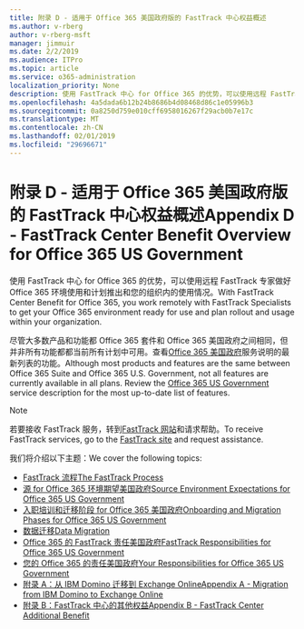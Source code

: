 ```yaml
---
title: 附录 D - 适用于 Office 365 美国政府版的 FastTrack 中心权益概述
ms.author: v-rberg
author: v-rberg-msft
manager: jimmuir
ms.date: 2/2/2019
ms.audience: ITPro
ms.topic: article
ms.service: o365-administration
localization_priority: None
description: 使用 FastTrack 中心 for Office 365 的优势，可以使用远程 FastTrack 专家做好 Office 365 环境使用和计划推出和您的组织内的使用情况。
ms.openlocfilehash: 4a5dada6b12b24b8686b4d08468d86c1e05996b3
ms.sourcegitcommit: 0a8250d759e010cff6958016267f29acb0b7e17c
ms.translationtype: MT
ms.contentlocale: zh-CN
ms.lasthandoff: 02/01/2019
ms.locfileid: "29696671"
---
```

# <a name="appendix-d---fasttrack-center-benefit-overview-for-office-365-us-government"></a><span data-ttu-id="91107-103">附录 D - 适用于 Office 365 美国政府版的 FastTrack 中心权益概述</span><span class="sxs-lookup"><span data-stu-id="91107-103">Appendix D - FastTrack Center Benefit Overview for Office 365 US Government</span></span>

<span data-ttu-id="91107-104">使用 FastTrack 中心 for Office 365 的优势，可以使用远程 FastTrack 专家做好 Office 365 环境使用和计划推出和您的组织内的使用情况。</span><span class="sxs-lookup"><span data-stu-id="91107-104">With FastTrack Center Benefit for Office 365, you work remotely with FastTrack Specialists to get your Office 365 environment ready for use and plan rollout and usage within your organization.</span></span> 
  
<span data-ttu-id="91107-p101">尽管大多数产品和功能都 Office 365 套件和 Office 365 美国政府之间相同，但并非所有功能都都当前所有计划中可用。查看[Office 365 美国政府](https://aka.ms/aboutgovcloud)服务说明的最新列表的功能。</span><span class="sxs-lookup"><span data-stu-id="91107-p101">Although most products and features are the same between Office 365 Suite and Office 365 U.S. Government, not all features are currently available in all plans. Review the [Office 365 US Government](https://aka.ms/aboutgovcloud) service description for the most up-to-date list of features.</span></span>

> [!NOTE]
> <span data-ttu-id="91107-107">若要接收 FastTrack 服务，转到[FastTrack 网站](https://go.microsoft.com/fwlink/?linkid=780698)和请求帮助。</span><span class="sxs-lookup"><span data-stu-id="91107-107">To receive FastTrack services, go to the [FastTrack site](https://go.microsoft.com/fwlink/?linkid=780698) and request assistance.</span></span>  

<span data-ttu-id="91107-108">我们将介绍以下主题：</span><span class="sxs-lookup"><span data-stu-id="91107-108">We cover the following topics:</span></span>
- [<span data-ttu-id="91107-109">FastTrack 流程</span><span class="sxs-lookup"><span data-stu-id="91107-109">The FastTrack Process</span></span>](O365-fasttrack-process.md) 
- [<span data-ttu-id="91107-110">源 for Office 365 环境期望美国政府</span><span class="sxs-lookup"><span data-stu-id="91107-110">Source Environment Expectations for Office 365 US Government</span></span>](US-Gov-appendix-source-environment-expectations.md)   
- [<span data-ttu-id="91107-111">入职培训和迁移阶段 for Office 365 美国政府</span><span class="sxs-lookup"><span data-stu-id="91107-111">Onboarding and Migration Phases for Office 365 US Government</span></span>](US-Gov-appendix-onboarding-and-migration.md)
- [<span data-ttu-id="91107-112">数据迁移</span><span class="sxs-lookup"><span data-stu-id="91107-112">Data Migration</span></span>](O365-data-migration.md)    
- [<span data-ttu-id="91107-113">Office 365 的 FastTrack 责任美国政府</span><span class="sxs-lookup"><span data-stu-id="91107-113">FastTrack Responsibilities for Office 365 US Government</span></span>](US-Gov-appendix-fasttrack-responsibilities.md)   
- [<span data-ttu-id="91107-114">您的 Office 365 的责任美国政府</span><span class="sxs-lookup"><span data-stu-id="91107-114">Your Responsibilities for Office 365 US Government</span></span>](US-Gov-appendix-your-responsibilities.md) 
- [<span data-ttu-id="91107-115">附录 A：从 IBM Domino 迁移到 Exchange Online</span><span class="sxs-lookup"><span data-stu-id="91107-115">Appendix A - Migration from IBM Domino to Exchange Online</span></span>](O365-from-ibm-domino-to-exchange-online.md)   
- [<span data-ttu-id="91107-116">附录 B：FastTrack 中心的其他权益</span><span class="sxs-lookup"><span data-stu-id="91107-116">Appendix B - FastTrack Center Additional Benefit</span></span>](O365-fasttrack-additional-benefits.md)


